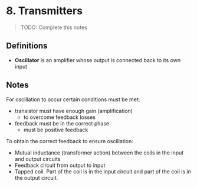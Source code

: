 # 8. Transmitters

> TODO: Complete this notes

## Definitions

- **Oscillator** is an amplifier whose output is connected back to its own input

## Notes

For oscillation to occur certain conditions must be met:

- transistor must have enough gain (amplification)
  - to overcome feedback losses
- feedback must be in the correct phase
  - must be positive feedback

To obtain the correct feedback to ensure oscillation:

- Mutual inductance (transformer action) between the coils in the input and output circuits
- Feedback circuit from output to input
- Tapped coil. Part of the coil is in the input circuit and part of the coil is in the output circuit.
